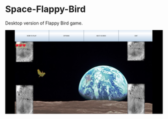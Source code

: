 # Space-Flappy-Bird
Desktop version of Flappy Bird game.

![SFB screen](https://github.com/MateuszPolak/Space-Flappy-Bird/blob/master/SFBscreen.jpg)
